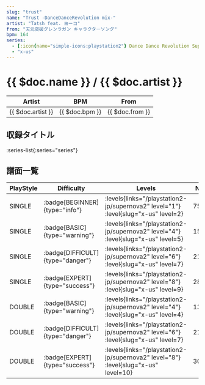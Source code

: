 ```yaml
---
slug: "trust"
name: "Trust -DanceDanceRevolution mix-"
artist: "Tatsh feat. ヨーコ"
from: "天元突破グレンラガン キャラクターソング"
bpm: 164
series:
  - [:icon{name="simple-icons:playstation2"} Dance Dance Revolution SuperNOVA2 :icon{name="flag:jp-4x3"}](/playstation2-jp/supernova2)
  - "x-us"
---
```


# {{ $doc.name }} / {{ $doc.artist }}

|Artist|BPM|From|
|------|---|----|
|{{ $doc.artist }}|{{ $doc.bpm }}|{{ $doc.from }}|

## 収録タイトル

:series-list{:series="series"}

## 譜面一覧

|PlayStyle|Difficulty|Levels|Notes|Movie|
|---------|----------|------|-----|-----|
|SINGLE| :badge[BEGINNER]{type="info"}| :levels{links="/playstation2-jp/supernova2" level="1"} :level{slug="x-us" level=2}|75/0||
|SINGLE| :badge[BASIC]{type="warning"}| :levels{links="/playstation2-jp/supernova2" level="4"} :level{slug="x-us" level=5}|150/4||
|SINGLE| :badge[DIFFICULT]{type="danger"}| :levels{links="/playstation2-jp/supernova2" level="6"} :level{slug="x-us" level=7}|218/13||
|SINGLE| :badge[EXPERT]{type="success"}| :levels{links="/playstation2-jp/supernova2" level="8"} :level{slug="x-us" level=9}|288/22||
|DOUBLE| :badge[BASIC]{type="warning"}| :levels{links="/playstation2-jp/supernova2" level="4"} :level{slug="x-us" level=4}|138/7||
|DOUBLE| :badge[DIFFICULT]{type="danger"}| :levels{links="/playstation2-jp/supernova2" level="6"} :level{slug="x-us" level=7}|213/13||
|DOUBLE| :badge[EXPERT]{type="success"}| :levels{links="/playstation2-jp/supernova2" level="8"} :level{slug="x-us" level=10}|305/17||
